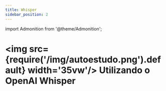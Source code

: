 ```yaml
---
title: Whisper
sidebar_position: 2
---
```

import Admonition from '@theme/Admonition';

# <img src={require('/img/autoestudo.png').default} width='35vw'/> Utilizando o OpenAI Whisper
